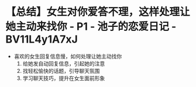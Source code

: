 # 【总结】女生对你爱答不理，这样处理让她主动来找你 - P1 - 池子的恋爱日记 - BV11L4y1A7xJ

-   喜欢的女生回复信息慢，如何处理让她主动找你
    1.  给她发自动回复信息，引起她的注意
    2.  找轻松愉快的话题，引导聊天氛围
    3.  学习聊天技巧，提升在女生面前形象
